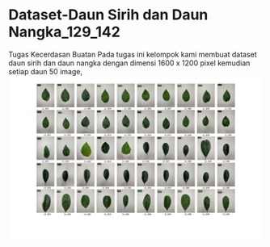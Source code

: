 # Dataset-Daun Sirih dan Daun Nangka_129_142
 
Tugas Kecerdasan Buatan
Pada tugas ini kelompok kami membuat dataset daun sirih dan daun nangka dengan dimensi 1600 x 1200 pixel kemudian setiap daun 50 image,
![Overviewgambar](https://github.com/ertharisky/Dataset-Daun-Sirih-dan-Daun-Nangka_129_142./blob/main/Image/Overview_dataset.jpg?raw=true)
